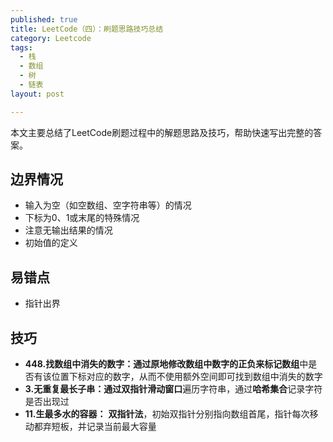 ```yaml
---
published: true
title: LeetCode（四）：刷题思路技巧总结
category: Leetcode
tags: 
  - 栈
  - 数组
  - 树
  - 链表
layout: post

---
```


本文主要总结了LeetCode刷题过程中的解题思路及技巧，帮助快速写出完整的答案。

## 边界情况

* 输入为空（如空数组、空字符串等）的情况
* 下标为0、1或末尾的特殊情况
* 注意无输出结果的情况
* 初始值的定义

## 易错点

* 指针出界

## 技巧

* **448.找数组中消失的数字：**通过原地**修改数组中数字的正负来标记数组**中是否有该位置下标对应的数字，从而不使用额外空间即可找到数组中消失的数字
* **3.无重复最长子串：**通过**双指针滑动窗口**遍历字符串，通过**哈希集合**记录字符是否出现过
* **11.生最多水的容器：** **双指针法**，初始双指针分别指向数组首尾，指针每次移动都弃短板，并记录当前最大容量